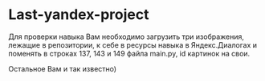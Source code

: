 # Last-yandex-project
Для проверки навыка Вам необходимо загрузить три изображения, лежащие в репозитории, к себе в ресурсы навыка в Яндекс.Диалогах и поменять в строках 137, 143 и 149 файла main.py, id картинок на свои. 

Остальное Вам и так известно)
